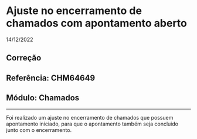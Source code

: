 # Ajuste no encerramento de chamados com apontamento aberto
14/12/2022
## Correção
## Referência: CHM64649
## Módulo: Chamados
***

Foi realizado um ajuste no encerramento de chamados que possuem apontamento iniciado, para que o apontamento também seja concluido junto com o encerramento.
